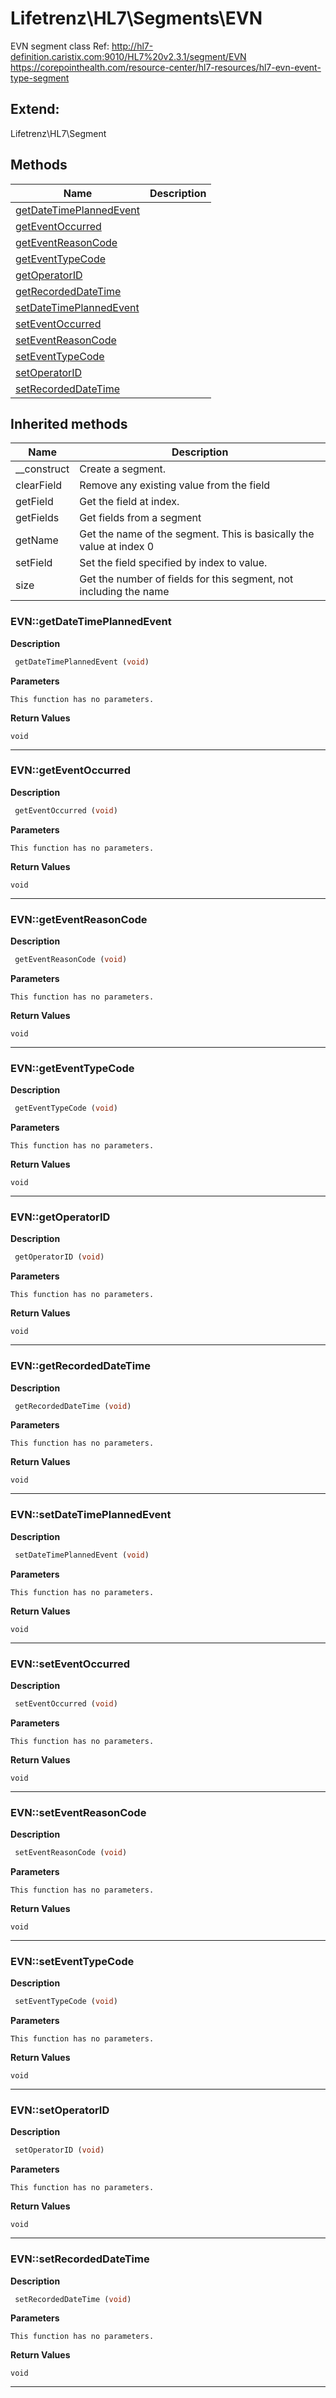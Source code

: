 # Lifetrenz\HL7\Segments\EVN  

EVN segment class
Ref: http://hl7-definition.caristix.com:9010/HL7%20v2.3.1/segment/EVN
     https://corepointhealth.com/resource-center/hl7-resources/hl7-evn-event-type-segment



## Extend:

Lifetrenz\HL7\Segment

## Methods

| Name | Description |
|------|-------------|
|[getDateTimePlannedEvent](#evngetdatetimeplannedevent)||
|[getEventOccurred](#evngeteventoccurred)||
|[getEventReasonCode](#evngeteventreasoncode)||
|[getEventTypeCode](#evngeteventtypecode)||
|[getOperatorID](#evngetoperatorid)||
|[getRecordedDateTime](#evngetrecordeddatetime)||
|[setDateTimePlannedEvent](#evnsetdatetimeplannedevent)||
|[setEventOccurred](#evnseteventoccurred)||
|[setEventReasonCode](#evnseteventreasoncode)||
|[setEventTypeCode](#evnseteventtypecode)||
|[setOperatorID](#evnsetoperatorid)||
|[setRecordedDateTime](#evnsetrecordeddatetime)||

## Inherited methods

| Name | Description |
|------|-------------|
|__construct|Create a segment.|
|clearField|Remove any existing value from the field|
|getField|Get the field at index.|
|getFields|Get fields from a segment|
|getName|Get the name of the segment. This is basically the value at index 0|
|setField|Set the field specified by index to value.|
|size|Get the number of fields for this segment, not including the name|



### EVN::getDateTimePlannedEvent  

**Description**

```php
 getDateTimePlannedEvent (void)
```

 

 

**Parameters**

`This function has no parameters.`

**Return Values**

`void`


<hr />


### EVN::getEventOccurred  

**Description**

```php
 getEventOccurred (void)
```

 

 

**Parameters**

`This function has no parameters.`

**Return Values**

`void`


<hr />


### EVN::getEventReasonCode  

**Description**

```php
 getEventReasonCode (void)
```

 

 

**Parameters**

`This function has no parameters.`

**Return Values**

`void`


<hr />


### EVN::getEventTypeCode  

**Description**

```php
 getEventTypeCode (void)
```

 

 

**Parameters**

`This function has no parameters.`

**Return Values**

`void`


<hr />


### EVN::getOperatorID  

**Description**

```php
 getOperatorID (void)
```

 

 

**Parameters**

`This function has no parameters.`

**Return Values**

`void`


<hr />


### EVN::getRecordedDateTime  

**Description**

```php
 getRecordedDateTime (void)
```

 

 

**Parameters**

`This function has no parameters.`

**Return Values**

`void`


<hr />


### EVN::setDateTimePlannedEvent  

**Description**

```php
 setDateTimePlannedEvent (void)
```

 

 

**Parameters**

`This function has no parameters.`

**Return Values**

`void`


<hr />


### EVN::setEventOccurred  

**Description**

```php
 setEventOccurred (void)
```

 

 

**Parameters**

`This function has no parameters.`

**Return Values**

`void`


<hr />


### EVN::setEventReasonCode  

**Description**

```php
 setEventReasonCode (void)
```

 

 

**Parameters**

`This function has no parameters.`

**Return Values**

`void`


<hr />


### EVN::setEventTypeCode  

**Description**

```php
 setEventTypeCode (void)
```

 

 

**Parameters**

`This function has no parameters.`

**Return Values**

`void`


<hr />


### EVN::setOperatorID  

**Description**

```php
 setOperatorID (void)
```

 

 

**Parameters**

`This function has no parameters.`

**Return Values**

`void`


<hr />


### EVN::setRecordedDateTime  

**Description**

```php
 setRecordedDateTime (void)
```

 

 

**Parameters**

`This function has no parameters.`

**Return Values**

`void`


<hr />

